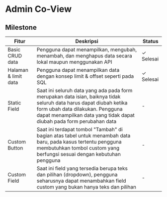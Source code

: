 # Admin Co-View

## Milestone

| Fitur | Deskripsi | Status |
|---|---|---|
| Basic CRUD data | Pengguna dapat menampilkan, mengubah, menambah, dan menghapus data secara lokal maupun menggunakan API | ✓ Selesai |
| Halaman & limit data | Pengguna dapat menampilkan data dengan konsep limit & offset seperti pada SQL | ✓ Selesai |
| Static Field | Saat ini seluruh data yang ada pada form merupakan data isian, baiknya tidak seluruh data harus dapat diubah ketika form ubah data dilakukan. Pengguna dapat menampilkan data yang tidak dapat diubah pada form perubahan data | - |
| Custom Button | Saat ini terdapat tombol "Tambah" di bagian atas tabel untuk menambah data baru, pada kasus tertentu pengguna membutuhkan tombol custom yang berfungsi sesuai dengan kebutuhan pengguna | - |
| Custom Field | Saat ini field yang tersedia berupa teks dan pilihan (dropdown), pengguna seharusnya dapat menambahkan field custom yang bukan hanya teks dan pilihan | - |
